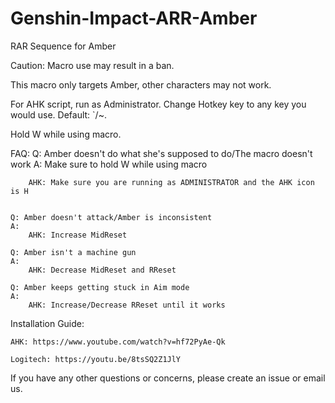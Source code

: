 # Genshin-Impact-ARR-Amber
RAR Sequence for Amber

Caution: Macro use may result in a ban.

This macro only targets Amber, other characters may not work.

For AHK script, run as Administrator. Change Hotkey key to any key you would use. Default: `/~.

Hold W while using macro.

FAQ:
	Q: Amber doesn't do what she's supposed to do/The macro doesn't work
    A: Make sure to hold W while using macro
		
        AHK: Make sure you are running as ADMINISTRATOR and the AHK icon is H
	

    Q: Amber doesn't attack/Amber is inconsistent
    A: 
        AHK: Increase MidReset
		
	Q: Amber isn't a machine gun
	A: 
		AHK: Decrease MidReset and RReset
		
	Q: Amber keeps getting stuck in Aim mode
	A:
		AHK: Increase/Decrease RReset until it works
		
  Installation Guide:

    AHK: https://www.youtube.com/watch?v=hf72PyAe-Qk
  
    Logitech: https://youtu.be/8tsSQ2Z1JlY
  
If you have any other questions or concerns, please create an issue or email us.
